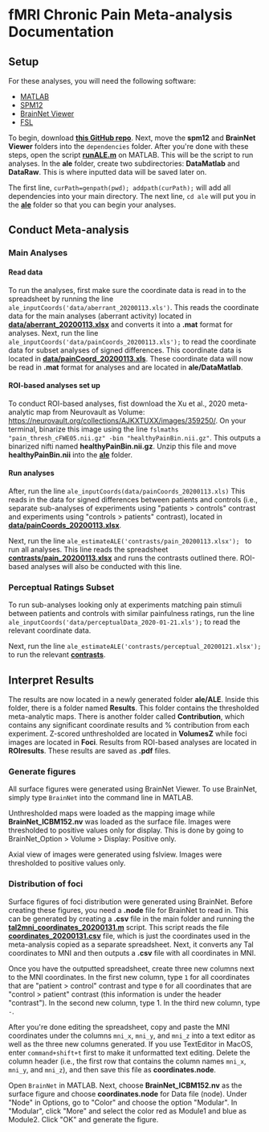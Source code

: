 # fMRI Chronic Pain Meta-analysis Documentation

## Setup
For these analyses, you will need the following software:
* [MATLAB](https://www.mathworks.com/products/matlab.html)
* [SPM12](https://www.fil.ion.ucl.ac.uk/spm/software/spm12/)
* [BrainNet Viewer](https://www.nitrc.org/projects/bnv/)
* [FSL](https://fsl.fmrib.ox.ac.uk/fsl/fslwiki/FSL)

To begin, download [**this GitHub repo**](https://github.com/PennBBL/Xu_fMRIChronicPain). Next, move the **spm12** and **BrainNet Viewer** folders into the `dependencies` folder. After you're done with these steps, open the script [**runALE.m**](https://github.com/PennBBL/Xu_fMRIChronicPain/blob/master/runALE.m) on MATLAB. This will be the script to run analyses. In the **ale** folder, create two subdirectories: **DataMatlab** and **DataRaw**. This is where inputted data will be saved later on.

The first line, `curPath=genpath(pwd); addpath(curPath);` will add all dependencies into your main directory. The next line, `cd ale` will put you in the [**ale**](https://github.com/PennLINC/Xu_fMRIChronicPain/tree/master/ale) folder so that you can begin your analyses.

## Conduct Meta-analysis

### Main Analyses

#### Read data

To run the analyses, first make sure the coordinate data is read in to the spreadsheet by running the line `ale_inputCoords('data/aberrant_20200113.xls')`. This reads the coordinate data for the main analyses (aberrant activity) located in [**data/aberrant_20200113.xlsx**](https://github.com/PennLINC/Xu_fMRIChronicPain/blob/master/ale/data/aberrant_20200113.xls) and converts it into a **.mat** format for analyses. Next, run the line `ale_inputCoords('data/painCoords_20200113.xls');` to read the coordinate data for subset analyses of signed differences. This coordinate data is located in [**data/painCoord_20200113.xls**](https://github.com/PennLINC/Xu_fMRIChronicPain/blob/master/ale/data/painCoords_20200113.xls). These coordinate data will now be read in **.mat** format for analyses and are located in **ale/DataMatlab**.

#### ROI-based analyses set up

To conduct ROI-based analyses, fist download the Xu et al., 2020 meta-analytic map from Neurovault as Volume: https://neurovault.org/collections/AJKXTUXX/images/359250/. On your terminal, binarize this image using the line `fslmaths "pain_thresh_cFWE05.nii.gz" -bin "healthyPainBin.nii.gz"`. This outputs a binarized nifti named **healthyPainBin.nii.gz**. Unzip this file and move **healthyPainBin.nii** into the [**ale**](https://github.com/PennBBL/Xu_fMRIChronicPain/tree/master/ale) folder.

#### Run analyses

After, run the line `ale_inputCoords(data/painCoords_20200113.xls)` This reads in the data for signed differences between patients and controls (i.e., separate sub-analyses of experiments using "patients > controls" contrast and experiments using "controls > patients" contrast), located in [**data/painCoords_20200113.xlsx**](https://github.com/PennBBL/Xu_fMRIChronicPain/blob/master/data/painCoords_20200113.xls).

Next, run the line `ale_estimateALE('contrasts/pain_20200113.xlsx');
` to run all analyses.  This line reads the spreadsheet [**contrasts/pain_20200113.xlsx**](https://github.com/PennBBL/Xu_fMRIChronicPain/blob/master/contrasts/pain_20200113.xlsx) and runs the contrasts outlined there. ROI-based analyses will also be conducted with this line.

### Perceptual Ratings Subset

To run sub-analyses looking only at experiments matching pain stimuli between patients and controls with similar painfulness ratings, run the line `ale_inputCoords('data/perceptualData_2020-01-21.xls');` to read the relevant coordinate data.

Next, run the line `ale_estimateALE('contrasts/perceptual_20200121.xlsx');` to run the relevant [**contrasts**](https://github.com/PennBBL/Xu_fMRIChronicPain/blob/master/contrasts/perceptual_20200121.xlsx).

## Interpret Results

The results are now located in a newly generated folder **ale/ALE**. Inside this folder, there is a folder named **Results**. This folder contains the thresholded meta-analytic maps. There is another folder called **Contribution**, which contains any significant coordinate results and % contribution from each experiment. Z-scored unthresholded are located in **VolumesZ** while foci images are located in **Foci**. Results from ROI-based analyses are located in **ROIresults**. These results are saved as **.pdf** files.

### Generate figures

All surface figures were generated using BrainNet Viewer. To use BrainNet, simply type `BrainNet` into the command line in MATLAB.

Unthresholded maps were loaded as the mapping image while **BrainNet_ICBM152.nv** was loaded as the surface file. Images were thresholded to positive values only for display. This is done by going to BrainNet_Option > Volume > Display: Positive only.

Axial view of images were generated using fslview. Images were thresholded to positive values only.

### Distribution of foci
Surface figures of foci distribution were generated using BrainNet. Before creating these figures, you need a **.node** file for BrainNet to read in. This can be generated by creating a **.csv** file in the main folder and running the [**tal2mni_coordinates_20200131.m**](https://github.com/PennBBL/Xu_fMRIChronicPain/blob/master/tal2mni_coordinates_20200131.m) script. This script reads the file [**coordinates_20200131.csv**](https://github.com/PennBBL/Xu_fMRIChronicPain/blob/master/coordinates_20200131.csv) file, which is just the coordinates used in the meta-analysis copied as a separate spreadsheet. Next, it converts any Tal coordinates to MNI and then outputs a **.csv** file with all coordinates in MNI.

Once you have the outputted spreadsheet, create three new columns next to the MNI coordinates. In the first new column, type `1` for all coordinates that are "patient > control" contrast and type `0` for all coordinates that are "control > patient" contrast (this information is under the header "contrast"). In the second new column, type 1. In the third new column, type `-`.

After you're done editing the spreadsheet, copy and paste the MNI coordinates under the columns `mni_x`, `mni_y`, and `mni_z` into a text editor as well as the three new columns generated. If you use TextEditor in MacOS, enter `command+shift+t` first to make it unformatted text editing. Delete the column header (i.e., the first row that contains the column names `mni_x`, `mni_y`, and `mni_z`), and then save this file as **coordinates.node**.

Open `BrainNet` in MATLAB. Next, choose **BrainNet_ICBM152.nv** as the surface figure and choose **coordinates.node** for Data file (node). Under "Node" in Options, go to "Color" and choose the option "Modular". In "Modular", click "More" and select the color red as Module1 and blue as Module2. Click "OK" and generate the figure.
